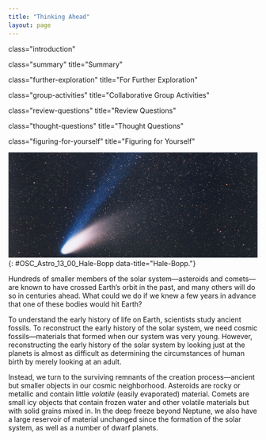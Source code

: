 ```yaml
---
title: "Thinking Ahead"
layout: page
---
```



<cnx-pi data-type="cnx.flag.introduction"> class="introduction" </cnx-pi>

<cnx-pi data-type="cnx.eoc">class="summary" title="Summary"</cnx-pi>

<cnx-pi data-type="cnx.eoc">class="further-exploration" title="For Further Exploration"</cnx-pi>

<cnx-pi data-type="cnx.eoc">class="group-activities" title="Collaborative Group Activities"</cnx-pi>

<cnx-pi data-type="cnx.eoc">class="review-questions" title="Review Questions"</cnx-pi>

<cnx-pi data-type="cnx.eoc">class="thought-questions" title="Thought Questions"</cnx-pi>

<cnx-pi data-type="cnx.eoc">class="figuring-for-yourself" title="Figuring for Yourself"</cnx-pi>

 ![Comet Hale-Bopp. In this photograph the bright nucleus is seen at lower left, with the white dust tail curving away toward center-right. The blue ion tail moves away from the nucleus straight toward the top-center of the image.](../resources/OSC_Astro_13_00_Hale-Bopp.jpg "Comet Hale-Bopp was one of the most attractive and easily visible comets of the twentieth century. It is shown here as it appeared in the sky in March 1997. You can see the comet&#x2019;s long blue ion tail and the shorter white dust tail. You will learn about these two types of comet tails, and how they form, in this chapter. (credit: modification of work by ESO/E. Slawik)"){: #OSC_Astro_13_00_Hale-Bopp data-title="Hale-Bopp."}

Hundreds of smaller members of the solar system—asteroids and comets—are known to have crossed Earth’s orbit in the past, and many others will do so in centuries ahead. What could we do if we knew a few years in advance that one of these bodies would hit Earth?

To understand the early history of life on Earth, scientists study ancient fossils. To reconstruct the early history of the solar system, we need cosmic fossils—materials that formed when our system was very young. However, reconstructing the early history of the solar system by looking just at the planets is almost as difficult as determining the circumstances of human birth by merely looking at an adult.

Instead, we turn to the surviving remnants of the creation process—ancient but smaller objects in our cosmic neighborhood. Asteroids are rocky or metallic and contain little *volatile* (easily evaporated) material. Comets are small icy objects that contain frozen water and other volatile materials but with solid grains mixed in. In the deep freeze beyond Neptune, we also have a large reservoir of material unchanged since the formation of the solar system, as well as a number of dwarf planets.

